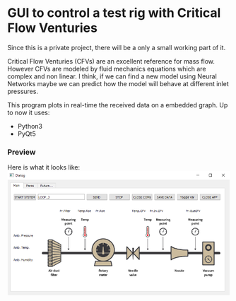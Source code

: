 # GUI to control a test rig with Critical Flow Venturies
Since this is a private project, there will be a only a small working part of it.

Critical Flow Venturies (CFVs) are an excellent reference for mass flow.
However CFVs are modeled by fluid mechanics equations which are complex and non linear. 
I think,  if we can find a new model using Neural Networks maybe we can predict how the model will behave at different inlet pressures.

This program plots in real-time the received data on a embedded graph.
Up to now it uses:
- Python3
- PyQt5

### Preview
Here is what it looks like: 
![preview](imgs/PreviewCFVs_1.PNG?raw=true "Preview of the GUI for the CFVs ")


